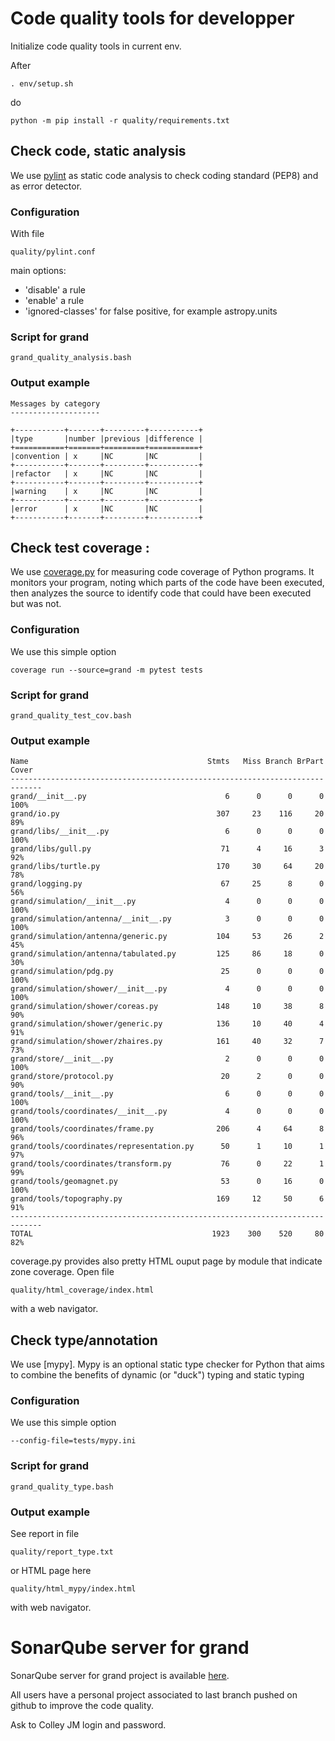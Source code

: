 # Code quality tools for developper

Initialize code quality tools in current env.

After 

```console
. env/setup.sh
```
do 

```console
python -m pip install -r quality/requirements.txt
```

## Check code, static analysis

We use [pylint](https://www.pylint.org/) as static code analysis to check coding standard (PEP8) and as error detector.

### Configuration 

With file 

```console
quality/pylint.conf
```
main options:

- 'disable' a rule
- 'enable' a rule
- 'ignored-classes' for false positive, for example astropy.units

### Script for grand

```console
grand_quality_analysis.bash
```

### Output example

```console
Messages by category
--------------------

+-----------+-------+---------+-----------+
|type       |number |previous |difference |
+===========+=======+=========+===========+
|convention | x     |NC       |NC         |
+-----------+-------+---------+-----------+
|refactor   | x     |NC       |NC         |
+-----------+-------+---------+-----------+
|warning    | x     |NC       |NC         |
+-----------+-------+---------+-----------+
|error      | x     |NC       |NC         |
+-----------+-------+---------+-----------+

```

## Check test coverage : 

We use [coverage.py](https://coverage.readthedocs.io/en/stable/) for measuring code coverage of Python programs. It monitors your program, noting which parts of the code have been executed, then analyzes the source to identify code that could have been executed but was not.

### Configuration 

We use this simple option 

```console
coverage run --source=grand -m pytest tests 
```

### Script for grand

```console
grand_quality_test_cov.bash
```

### Output example

```console
Name                                        Stmts   Miss Branch BrPart  Cover
-----------------------------------------------------------------------------
grand/__init__.py                               6      0      0      0   100%
grand/io.py                                   307     23    116     20    89%
grand/libs/__init__.py                          6      0      0      0   100%
grand/libs/gull.py                             71      4     16      3    92%
grand/libs/turtle.py                          170     30     64     20    78%
grand/logging.py                               67     25      8      0    56%
grand/simulation/__init__.py                    4      0      0      0   100%
grand/simulation/antenna/__init__.py            3      0      0      0   100%
grand/simulation/antenna/generic.py           104     53     26      2    45%
grand/simulation/antenna/tabulated.py         125     86     18      0    30%
grand/simulation/pdg.py                        25      0      0      0   100%
grand/simulation/shower/__init__.py             4      0      0      0   100%
grand/simulation/shower/coreas.py             148     10     38      8    90%
grand/simulation/shower/generic.py            136     10     40      4    91%
grand/simulation/shower/zhaires.py            161     40     32      7    73%
grand/store/__init__.py                         2      0      0      0   100%
grand/store/protocol.py                        20      2      0      0    90%
grand/tools/__init__.py                         6      0      0      0   100%
grand/tools/coordinates/__init__.py             4      0      0      0   100%
grand/tools/coordinates/frame.py              206      4     64      8    96%
grand/tools/coordinates/representation.py      50      1     10      1    97%
grand/tools/coordinates/transform.py           76      0     22      1    99%
grand/tools/geomagnet.py                       53      0     16      0   100%
grand/tools/topography.py                     169     12     50      6    91%
-----------------------------------------------------------------------------
TOTAL                                        1923    300    520     80    82%
```

coverage.py provides also pretty HTML ouput page by module that indicate zone coverage. 
Open file 

```console
quality/html_coverage/index.html
```
with a web navigator.


## Check type/annotation

We use [mypy]. Mypy is an optional static type checker for Python that aims to combine the benefits of dynamic (or "duck") typing and static typing

### Configuration 

We use this simple option 

```console
--config-file=tests/mypy.ini 
```

### Script for grand

```console
grand_quality_type.bash
```

### Output example


See report in file 

```console
quality/report_type.txt
```

or HTML page here

```console
quality/html_mypy/index.html
```

with web navigator.


# SonarQube server for grand

SonarQube server for grand project is available [here](https://sonarqube.grand.in2p3.fr).

All users have a personal project associated to last branch pushed on github to improve the code quality.

Ask to Colley JM login and password.



